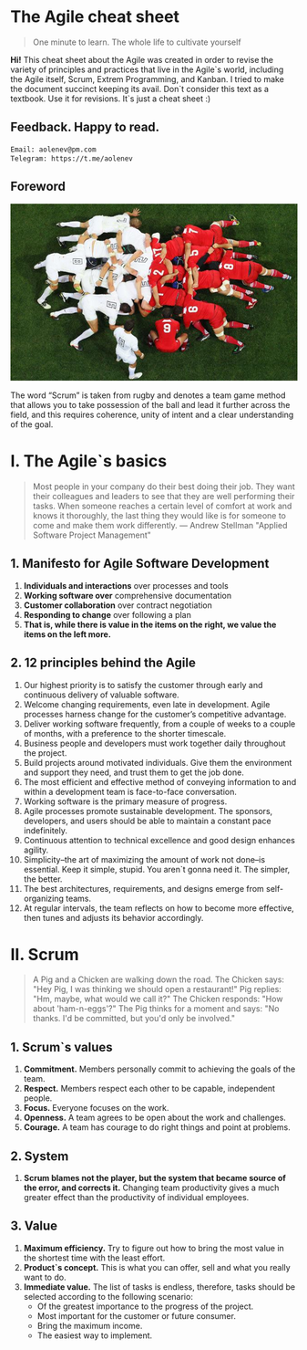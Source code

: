 # The Agile cheat sheet
> One minute to learn. The whole life to cultivate yourself

**Hi!** This cheat sheet about the Agile was created in order to revise the variety of principles and practices that 
live in the Agile\`s world, including the Agile itself, Scrum, Extrem Programming, and Kanban. I tried to
make the document succinct keeping its avail. Don\`t consider this text as a textbook. Use it for revisions.
It\`s just a cheat sheet :)

## Feedback. Happy to read.
~~~
Email: aolenev@pm.com
Telegram: https://t.me/aolenev
~~~

## Foreword
![Scrum rugby](./images/scrum-rugby.jpg)

The word “Scrum” is taken from rugby and denotes a team game method that allows you to take possession of the ball and lead it further across the field, and this requires coherence, unity of intent and a clear understanding of the goal.

# I. The Agile\`s basics
> Most people in your company do their best doing their job. 
> They want their colleagues and leaders to see that they are well performing their tasks. 
> When someone reaches a certain level of comfort at work and knows it thoroughly, 
> the last thing they would like is for someone to come and make them work differently.
> — Andrew Stellman "Applied Software Project Management"

## 1. Manifesto for Agile Software Development
1. **Individuals and interactions** over processes and tools
2. **Working software over** comprehensive documentation
3. **Customer collaboration** over contract negotiation
4. **Responding to change** over following a plan
5. **That is, while there is value in the items on the right, we value the items on the left more.**

## 2. 12 principles behind the Agile
1. Our highest priority is to satisfy the customer through early and continuous delivery of valuable software.
2. Welcome changing requirements, even late in development. Agile processes harness change for the customer’s competitive advantage.
3. Deliver working software frequently, from a couple of weeks to a couple of months, with a preference to the shorter timescale.
4. Business people and developers must work together daily throughout the project.
5. Build projects around motivated individuals. Give them the environment and support they need, and trust them to get the job done.
6. The most efficient and effective method of conveying information to and within a development team is face-to-face conversation.
7. Working software is the primary measure of progress.
8. Agile processes promote sustainable development. The sponsors, developers, and users should be able to maintain a constant pace indefinitely.
9. Continuous attention to technical excellence and good design enhances agility.
10. Simplicity–the art of maximizing the amount of work not done–is essential. Keep it simple, stupid. You aren`t gonna need it. The simpler, the better.
11. The best architectures, requirements, and designs emerge from self-organizing teams.
12. At regular intervals, the team reflects on how to become more effective, then tunes and adjusts its behavior accordingly.

# II. Scrum
> A Pig and a Chicken are walking down the road.
  The Chicken says: "Hey Pig, I was thinking we should open a restaurant!"
  Pig replies: "Hm, maybe, what would we call it?"
  The Chicken responds: "How about 'ham-n-eggs'?"
  The Pig thinks for a moment and says: "No thanks. I'd be committed, but you'd only be involved."

## 1. Scrum\`s values
1. **Commitment.** Members personally commit to achieving the goals of the team.
2. **Respect.** Members respect each other to be capable, independent people.
3. **Focus.** Everyone focuses on the work.
4. **Openness.** A team agrees to be open about the work and challenges.
5. **Courage.** A team has courage to do right things and point at problems.

## 2. System
1. **Scrum blames not the player, but the system that became source of the error, and corrects it.** Changing team productivity gives a much greater effect than the productivity of individual employees.

## 3. Value
1. **Maximum efficiency.** Try to figure out how to bring the most value in the shortest time with the least effort.
2. **Product\`s concept.** This is what you can offer, sell and what you really want to do.
3. **Immediate value.** The list of tasks is endless, therefore, tasks should be selected according to the following scenario:
   * Of the greatest importance to the progress of the project.
   * Most important for the customer or future consumer.
   * Bring the maximum income.
   * The easiest way to implement.